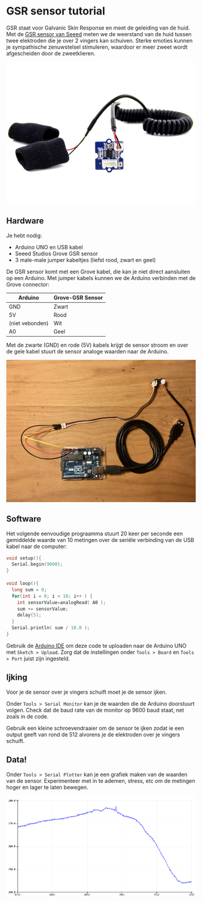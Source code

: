 # GSR sensor tutorial

GSR staat voor Galvanic Skin Response en meet de geleiding van de huid. Met de [GSR sensor van Seeed](http://wiki.seeedstudio.com/Grove-GSR_Sensor/) meten we de weerstand van de huid tussen twee elektroden die je over 2 vingers kan schuiven. Sterke emoties kunnen je sympathische zenuwstelsel stimuleren, waardoor er meer zweet wordt afgescheiden door de zweetklieren. 

![GSR sensor](images/gsr.jpg)

## Hardware

Je hebt nodig:

* Arduino UNO en USB kabel
* Seeed Studios Grove GSR sensor
* 3 male-male jumper kabeltjes (liefst rood, zwart en geel)

De GSR sensor komt met een Grove kabel, die kan je niet direct aansluiten op een Arduino. Met jumper kabels kunnen we de Arduino verbinden met de Grove connector:

| Arduino | Grove-GSR Sensor |
|------------------|---------|
| GND              | Zwart  |
| 5V               | Rood   |
| (niet vebonden)  | Wit    |
| A0               | Geel   |

Met de zwarte (GND) en rode (5V) kabels krijgt de sensor stroom en over de gele kabel stuurt de sensor analoge waarden naar de Arduino.

![Hardware aansluitingen](images/hardware.jpg)

## Software

Het volgende eenvoudige prograamma stuurt 20 keer per seconde een gemiddelde waarde van 10 metingen over de seriële verbinding van de USB kabel naar de computer:

```cpp
void setup(){
  Serial.begin(9600);
}

void loop(){
  long sum = 0;
  for(int i = 0; i < 10; i++ ) {
    int sensorValue=analogRead( A0 );
    sum += sensorValue;
    delay(5);
  }
  Serial.println( sum / 10.0 );
}
```

Gebruik de [Arduino IDE](https://www.arduino.cc/en/Main/Software) om deze code te uploaden naar de Arduino UNO met `Sketch > Upload`.  Zorg dat de instellingen onder `Tools > Board` en `Tools > Port` juist zijn ingesteld.

## Ijking

Voor je de sensor over je vingers schuift moet je de sensor ijken. 

Onder `Tools > Serial Monitor` kan je de waarden die de Arduino doorstuurt volgen. Check dat de baud rate van de monitor op 9600 baud staat, net zoals in de code.

Gebruik een kleine schroevendraaier om de sensor te ijken zodat ie een output geeft van rond de 512 alvorens je de elektroden over je vingers schuift.

## Data!

Onder `Tools > Serial Plotter` kan je een grafiek maken van de waarden van de sensor. Experimenteer met in te ademen, stress, etc om de metingen hoger en lager te laten bewegen.

![Serial monitor](images/monitor.png)
